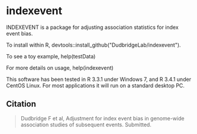 # indexevent
INDEXEVENT is a package for adjusting association statistics for index event bias.

To install within R, devtools::install_github("DudbridgeLab/indexevent").

To see a toy example, help(testData)

For more details on usage, help(indexevent)

This software has been tested in R 3.3.1 under Windows 7, and R 3.4.1 under CentOS Linux.  For most applications it will run on a standard desktop PC.

## Citation

> Dudbridge F et al, Adjustment for index event bias in genome-wide association studies of subsequent events.  Submitted.
